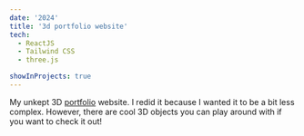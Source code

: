 ```yaml
---
date: '2024'
title: '3d portfolio website'
tech:
  - ReactJS
  - Tailwind CSS
  - three.js

showInProjects: true
---
```


My unkept 3D [portfolio](https://unkept.alvinayang.com/) website. I redid it because I wanted it to be a bit less complex. However, there are cool 3D objects you can play around with if you want to check it out!
